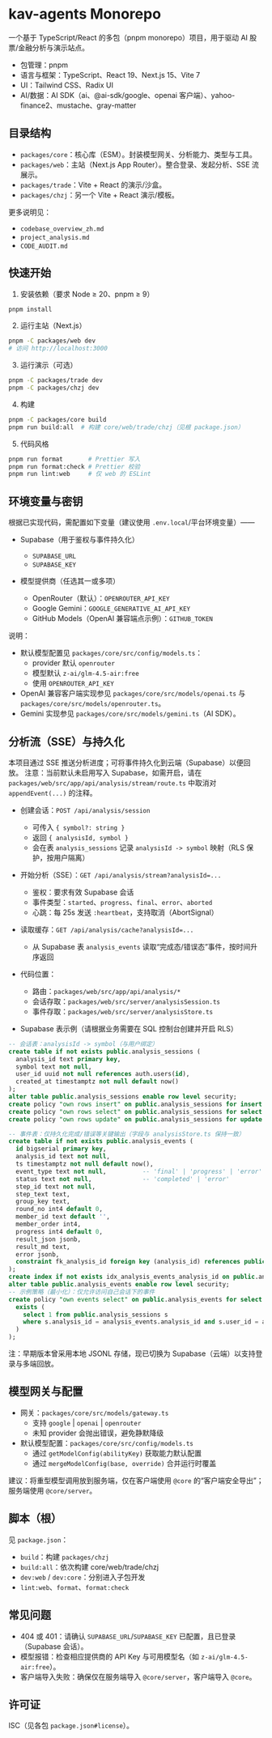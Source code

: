 # kav-agents Monorepo

一个基于 TypeScript/React 的多包（pnpm monorepo）项目，用于驱动 AI 股票/金融分析与演示站点。

- 包管理：pnpm
- 语言与框架：TypeScript、React 19、Next.js 15、Vite 7
- UI：Tailwind CSS、Radix UI
- AI/数据：AI SDK（ai、@ai-sdk/google、openai 客户端）、yahoo-finance2、mustache、gray-matter


## 目录结构

- `packages/core`：核心库（ESM）。封装模型网关、分析能力、类型与工具。
- `packages/web`：主站（Next.js App Router）。整合登录、发起分析、SSE 流展示。
- `packages/trade`：Vite + React 的演示/沙盒。
- `packages/chzj`：另一个 Vite + React 演示/模板。

更多说明见：
- `codebase_overview_zh.md`
- `project_analysis.md`
- `CODE_AUDIT.md`


## 快速开始

1) 安装依赖（要求 Node ≥ 20、pnpm ≥ 9）

```bash
pnpm install
```

2) 运行主站（Next.js）

```bash
pnpm -C packages/web dev
# 访问 http://localhost:3000
```

3) 运行演示（可选）

```bash
pnpm -C packages/trade dev
pnpm -C packages/chzj dev
```

4) 构建

```bash
pnpm -C packages/core build
pnpm run build:all  # 构建 core/web/trade/chzj（见根 package.json）
```

5) 代码风格

```bash
pnpm run format       # Prettier 写入
pnpm run format:check # Prettier 校验
pnpm run lint:web     # 仅 web 的 ESLint
```


## 环境变量与密钥

根据已实现代码，需配置如下变量（建议使用 `.env.local`/平台环境变量）——

- Supabase（用于鉴权与事件持久化）
  - `SUPABASE_URL`
  - `SUPABASE_KEY`

- 模型提供商（任选其一或多项）
  - OpenRouter（默认）：`OPENROUTER_API_KEY`
  - Google Gemini：`GOOGLE_GENERATIVE_AI_API_KEY`
  - GitHub Models（OpenAI 兼容端点示例）：`GITHUB_TOKEN`

说明：
- 默认模型配置见 `packages/core/src/config/models.ts`：
  - provider 默认 `openrouter`
  - 模型默认 `z-ai/glm-4.5-air:free`
  - 使用 `OPENROUTER_API_KEY`
- OpenAI 兼容客户端实现参见 `packages/core/src/models/openai.ts` 与 `packages/core/src/models/openrouter.ts`。
- Gemini 实现参见 `packages/core/src/models/gemini.ts`（AI SDK）。


## 分析流（SSE）与持久化

本项目通过 SSE 推送分析进度；可将事件持久化到云端（Supabase）以便回放。
注意：当前默认未启用写入 Supabase，如需开启，请在 `packages/web/src/app/api/analysis/stream/route.ts` 中取消对 `appendEvent(...)` 的注释。

- 创建会话：`POST /api/analysis/session`
  - 可传入 `{ symbol?: string }`
  - 返回 `{ analysisId, symbol }`
  - 会在表 `analysis_sessions` 记录 `analysisId -> symbol` 映射（RLS 保护，按用户隔离）

- 开始分析（SSE）：`GET /api/analysis/stream?analysisId=...`
  - 鉴权：要求有效 Supabase 会话
  - 事件类型：`started`、`progress`、`final`、`error`、`aborted`
  - 心跳：每 25s 发送 `:heartbeat`，支持取消（AbortSignal）

- 读取缓存：`GET /api/analysis/cache?analysisId=...`
  - 从 Supabase 表 `analysis_events` 读取“完成态/错误态”事件，按时间升序返回

- 代码位置：
  - 路由：`packages/web/src/app/api/analysis/*`
  - 会话存取：`packages/web/src/server/analysisSession.ts`
  - 事件存取：`packages/web/src/server/analysisStore.ts`

- Supabase 表示例（请根据业务需要在 SQL 控制台创建并开启 RLS）

```sql
-- 会话表：analysisId -> symbol（与用户绑定）
create table if not exists public.analysis_sessions (
  analysis_id text primary key,
  symbol text not null,
  user_id uuid not null references auth.users(id),
  created_at timestamptz not null default now()
);
alter table public.analysis_sessions enable row level security;
create policy "own rows insert" on public.analysis_sessions for insert with check (auth.uid() = user_id);
create policy "own rows select" on public.analysis_sessions for select using (auth.uid() = user_id);
create policy "own rows update" on public.analysis_sessions for update using (auth.uid() = user_id) with check (auth.uid() = user_id);

-- 事件表：仅持久化完成/错误等关键输出（字段与 analysisStore.ts 保持一致）
create table if not exists public.analysis_events (
  id bigserial primary key,
  analysis_id text not null,
  ts timestamptz not null default now(),
  event_type text not null,          -- 'final' | 'progress' | 'error'
  status text not null,              -- 'completed' | 'error'
  step_id text not null,
  step_text text,
  group_key text,
  round_no int4 default 0,
  member_id text default '',
  member_order int4,
  progress int4 default 0,
  result_json jsonb,
  result_md text,
  error jsonb,
  constraint fk_analysis_id foreign key (analysis_id) references public.analysis_sessions(analysis_id) on delete cascade
);
create index if not exists idx_analysis_events_analysis_id on public.analysis_events(analysis_id, ts);
alter table public.analysis_events enable row level security;
-- 示例策略（最小化）：仅允许访问自己会话下的事件
create policy "own events select" on public.analysis_events for select using (
  exists (
    select 1 from public.analysis_sessions s
    where s.analysis_id = analysis_events.analysis_id and s.user_id = auth.uid()
  )
);
```

注：早期版本曾采用本地 JSONL 存储，现已切换为 Supabase（云端）以支持登录与多端回放。


## 模型网关与配置

- 网关：`packages/core/src/models/gateway.ts`
  - 支持 `google` | `openai` | `openrouter`
  - 未知 provider 会抛出错误，避免静默降级
- 默认模型配置：`packages/core/src/config/models.ts`
  - 通过 `getModelConfig(abilityKey)` 获取能力默认配置
  - 通过 `mergeModelConfig(base, override)` 合并运行时覆盖

建议：将重型模型调用放到服务端，仅在客户端使用 `@core` 的“客户端安全导出”；服务端使用 `@core/server`。


## 脚本（根）

见 `package.json`：

- `build`：构建 `packages/chzj`
- `build:all`：依次构建 core/web/trade/chzj
- `dev:web` / `dev:core`：分别进入子包开发
- `lint:web`、`format`、`format:check`


## 常见问题

- 404 或 401：请确认 `SUPABASE_URL`/`SUPABASE_KEY` 已配置，且已登录（Supabase 会话）。
- 模型报错：检查相应提供商的 API Key 与可用模型名（如 `z-ai/glm-4.5-air:free`）。
- 客户端导入失败：确保仅在服务端导入 `@core/server`，客户端导入 `@core`。


## 许可证

ISC（见各包 `package.json#license`）。
